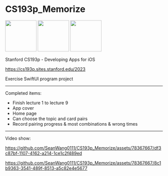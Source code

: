 # CS193p_Memorize

<img src="https://github.com/SeanWang0111/CS193p_Memorize/assets/78367667/109ace61-19e5-4a60-808d-bc5e57902632" width="100px">

<img src="https://github.com/SeanWang0111/CS193p_Memorize/assets/78367667/6bba3972-b795-432b-83a0-9d4af60969dd" width="100px">

<img src="https://github.com/SeanWang0111/CS193p_Memorize/assets/78367667/2fa92aed-c4f8-4600-a041-390f2660daf3" width="100px">

Stanford CS193p - Developing Apps for iOS

https://cs193p.sites.stanford.edu/2023

Exercise SwiftUI program project

---

Completed items:

* Finish lecture 1 to lecture 9
* App cover
* Home page
* Can choose the topic and card pairs
* Record pairing progress & most combinations & wrong times

---

Video show:



https://github.com/SeanWang0111/CS193p_Memorize/assets/78367667/df3c87bf-1107-4162-a214-1ce1c2f489ed



https://github.com/SeanWang0111/CS193p_Memorize/assets/78367667/8c1b9363-3541-489f-8513-a5c82e4e5677


